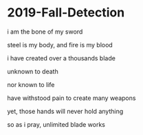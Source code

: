 # 2019-Fall-Detection

i am the bone of my sword 

steel is my body, and fire is my blood

i have created over a thousands blade

unknown to death

nor known to life

have withstood pain to create many weapons

yet, those hands will never hold anything

so as i pray, unlimited blade works
